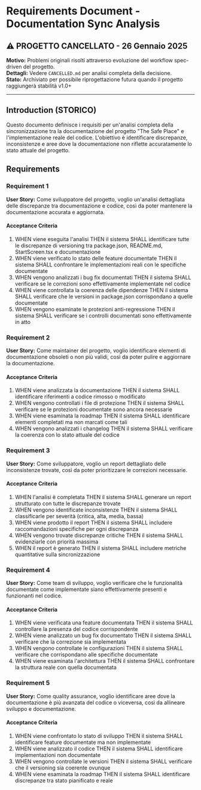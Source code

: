 # Requirements Document - Documentation Sync Analysis

## ⚠️ PROGETTO CANCELLATO - 26 Gennaio 2025

**Motivo:** Problemi originali risolti attraverso evoluzione del workflow spec-driven del progetto.  
**Dettagli:** Vedere `CANCELLED.md` per analisi completa della decisione.  
**Stato:** Archiviato per possibile riprogettazione futura quando il progetto raggiungerà stabilità v1.0+

---

## Introduction (STORICO)

Questo documento definisce i requisiti per un'analisi completa della sincronizzazione tra la documentazione del progetto "The Safe Place" e l'implementazione reale del codice. L'obiettivo è identificare discrepanze, inconsistenze e aree dove la documentazione non riflette accuratamente lo stato attuale del progetto.

## Requirements

### Requirement 1

**User Story:** Come sviluppatore del progetto, voglio un'analisi dettagliata delle discrepanze tra documentazione e codice, così da poter mantenere la documentazione accurata e aggiornata.

#### Acceptance Criteria

1. WHEN viene eseguita l'analisi THEN il sistema SHALL identificare tutte le discrepanze di versioning tra package.json, README.md, StartScreen.tsx e documentazione
2. WHEN viene verificato lo stato delle feature documentate THEN il sistema SHALL confrontare le implementazioni reali con le specifiche documentate
3. WHEN vengono analizzati i bug fix documentati THEN il sistema SHALL verificare se le correzioni sono effettivamente implementate nel codice
4. WHEN viene controllata la coerenza delle dipendenze THEN il sistema SHALL verificare che le versioni in package.json corrispondano a quelle documentate
5. WHEN vengono esaminate le protezioni anti-regressione THEN il sistema SHALL verificare se i controlli documentati sono effettivamente in atto

### Requirement 2

**User Story:** Come maintainer del progetto, voglio identificare elementi di documentazione obsoleti o non più validi, così da poter pulire e aggiornare la documentazione.

#### Acceptance Criteria

1. WHEN viene analizzata la documentazione THEN il sistema SHALL identificare riferimenti a codice rimosso o modificato
2. WHEN vengono controllati i file di protezione THEN il sistema SHALL verificare se le protezioni documentate sono ancora necessarie
3. WHEN viene esaminata la roadmap THEN il sistema SHALL identificare elementi completati ma non marcati come tali
4. WHEN vengono analizzati i changelog THEN il sistema SHALL verificare la coerenza con lo stato attuale del codice

### Requirement 3

**User Story:** Come sviluppatore, voglio un report dettagliato delle inconsistenze trovate, così da poter prioritizzare le correzioni necessarie.

#### Acceptance Criteria

1. WHEN l'analisi è completata THEN il sistema SHALL generare un report strutturato con tutte le discrepanze trovate
2. WHEN vengono identificate inconsistenze THEN il sistema SHALL classificarle per severità (critica, alta, media, bassa)
3. WHEN viene prodotto il report THEN il sistema SHALL includere raccomandazioni specifiche per ogni discrepanza
4. WHEN vengono trovate discrepanze critiche THEN il sistema SHALL evidenziarle con priorità massima
5. WHEN il report è generato THEN il sistema SHALL includere metriche quantitative sulla sincronizzazione

### Requirement 4

**User Story:** Come team di sviluppo, voglio verificare che le funzionalità documentate come implementate siano effettivamente presenti e funzionanti nel codice.

#### Acceptance Criteria

1. WHEN viene verificata una feature documentata THEN il sistema SHALL controllare la presenza del codice corrispondente
2. WHEN viene analizzato un bug fix documentato THEN il sistema SHALL verificare che la correzione sia implementata
3. WHEN vengono controllate le configurazioni THEN il sistema SHALL verificare che corrispondano alle specifiche documentate
4. WHEN viene esaminata l'architettura THEN il sistema SHALL confrontare la struttura reale con quella documentata

### Requirement 5

**User Story:** Come quality assurance, voglio identificare aree dove la documentazione è più avanzata del codice o viceversa, così da allineare sviluppo e documentazione.

#### Acceptance Criteria

1. WHEN viene confrontato lo stato di sviluppo THEN il sistema SHALL identificare feature documentate ma non implementate
2. WHEN viene analizzato il codice THEN il sistema SHALL identificare implementazioni non documentate
3. WHEN vengono controllate le versioni THEN il sistema SHALL verificare che il versioning sia coerente ovunque
4. WHEN viene esaminata la roadmap THEN il sistema SHALL identificare discrepanze tra stato pianificato e reale
